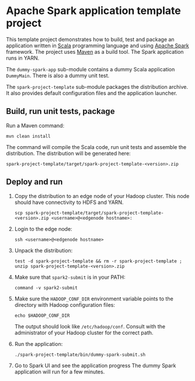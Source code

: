 # Apache Spark application template project

This template project demonstrates how to build, test and package an application
written in [Scala](https://www.scala-lang.org/) programming language
and using [Apache Spark](https://spark.apache.org/) framework.
The project uses [Maven](https://maven.apache.org/) as a build tool.
The Spark application runs in YARN.

The `dummy-spark-app` sub-module contains a dummy Scala application `DummyMain`.
There is also a dummy unit test.

The `spark-project-template` sub-module packages the distribution archive.
It also provides default configuration files and the application launcher.

## Build, run unit tests, package

Run a Maven command:
```shell script
mvn clean install
```
The command will compile the Scala code, run unit tests and assemble the distribution.
The distribution will be generated here:
```
spark-project-template/target/spark-project-template-<version>.zip
```

## Deploy and run

1. Copy the distribution to an edge node of your Hadoop cluster.
   This node should have connectivity to HDFS and YARN.
   ```shell script
   scp spark-project-template/target/spark-project-template-<version>.zip <username>@<edgenode hostname>:
   ```

1. Login to the edge node:
   ```shell script
   ssh <username>@<edgenode hostname>
   ```
   
1. Unpack the distribution:
   ```shell script
   test -d spark-project-template && rm -r spark-project-template ; unzip spark-project-template-<version>.zip
   ```

1. Make sure that `spark2-submit` is in your PATH:
   ```shell script
   command -v spark2-submit
   ```

1. Make sure the `HADOOP_CONF_DIR` environment variable
   points to the directory with Hadoop configuration files:
   ```shell script
   echo $HADOOP_CONF_DIR
   ```
   The output should look like `/etc/hadoop/conf`.
   Consult with the administrator of your Hadoop cluster for the correct path.
   
1. Run the application:
   ```shell script
   ./spark-project-template/bin/dummy-spark-submit.sh
   ```
   
1. Go to Spark UI and see the application progress
   The dummy Spark application will run for a few minutes.
